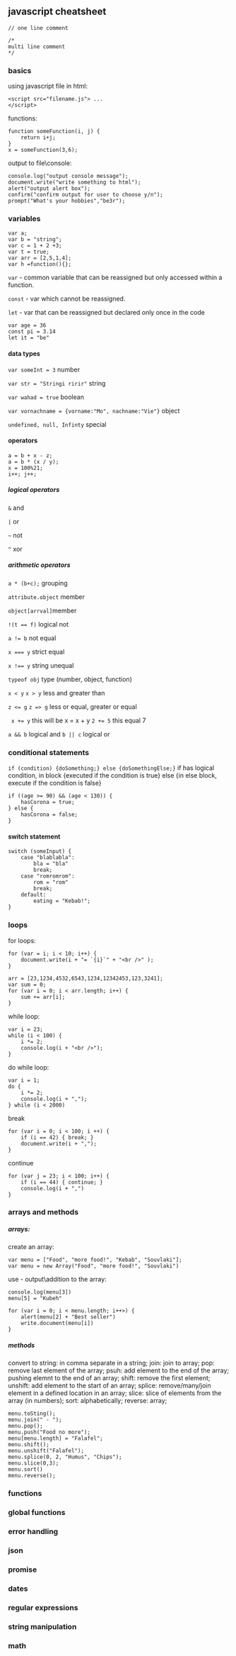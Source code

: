 ## javascript cheatsheet

``` // one line comment ```
```
/*
multi line comment
*/
```

### basics

using javascript file in html:
```
<script src="filename.js"> ...
</script>
```

functions:
```
function someFunction(i, j) {
    return i+j;
}
x = someFunction(3,6);
```

output to file\console:
```
console.log("output console message");
document.write("write something to html");
alert("output alert box");
confirm("confirm output for user to choose y/n");
prompt("What's your hobbies","be3r");
```

### variables

``` 
var a;
var b = "string";
var c = 1 + 2 +3;
var t = true;
var arr = [2,5,1,4];
var h =function(){};
```

``` var ``` - common variable that can be reassigned but only accessed within a function.

``` const ``` - var which cannot be reassigned. 

``` let ``` - var that can be reassigned but declared only once in the code

```
var age = 36
const pi = 3.14
let it = "be"
```

#### data types

``` var someInt = 3 ``` number

``` var str = "Stringi ririr" ``` string

``` var wahad = true ``` boolean

``` var vornachname = {vorname:"Mo", nachname:"Vie"} ``` object

``` undefined, null, Infinty ``` special

#### operators

```
a = b + x - z;
a = b * (x / y);
x = 100%21;
i++; j++;
```

##### logical operators

``` & ``` and

``` | ``` or

``` ~ ``` not

``` ^ ``` xor

##### arithmetic operators

``` a * (b+c); ``` grouping

``` attribute.object ``` member

``` object[arrval] ```member

``` !(t == f) ``` logical not

``` a != b ``` not equal

``` x === y ``` strict equal

``` x !== y ``` string unequal

``` typeof obj ``` type (number, object, function)

``` x < y ``` ``` x > y ``` less and greater than

``` z <= g ``` ``` z => g ``` less or equal, greater or equal

``` x += y``` this will be x = x + y ``` 2 += 5 ``` this equal 7

``` a && b ``` logical and ``` b || c ``` logical or 

### conditional statements

``` if (condition) {doSomething;} else {doSomethingElse;} ``` if has logical condition, in block {executed if the condition is true} else {in else block, execute if the condition is false}  

```
if ((age >= 90) && (age < 130)) {
    hasCorona = true;    
} else {
    hasCorona = false;
}
```

#### switch statement

```
switch (someInput) {
    case "blablabla":
        bla = "bla"
        break;
    case "romromrom":
        rom = "rom"
        break;
    default:
        eating = "Kebab!";
}
```

### loops

for loops:
```
for (var = i; i < 10; i++) {
    document.write(i + "= `{i}`" + "<br />" );
}
```

```
arr = [23,1234,4532,6543,1234,12342453,123,3241];
var sum = 0;
for (var i = 0; i < arr.length; i++) {
    sum += arr[i];
}
```

while loop:
```
var i = 23;
while (i < 100) {
    i *= 2;
    console.log(i + "<br />");
}
```

do while loop:
```
var i = 1;
do {
    i *= 2;
    console.log(i + ",");
} while (i < 2000)
```

break
```
for (var i = 0; i < 100; i ++) {
    if (i == 42) { break; }
    document.write(i + ",");
}
```

continue 
```
for (var j = 23; i < 100; i++) {
    if (i == 44) { continue; }
    console.log(i + ",")
}
```

### arrays and methods

##### arrays:

create an array:

```
var menu = ["Food", "more food!", "Kebab", "Souvlaki"];
var menu = new Array("Food", "more food!", "Souvlaki")
```

use - output\addition to the array:
```
console.log(menu[3])
menu[5] = "Kubeh"

for (var i = 0; i < menu.length; i++>) {
    alert(menu[2] + "Best seller")
    write.document(menu[i])
}
```

##### methods

convert to string: in comma separate in a string; join: join to array; pop: remove last element of the array; psuh: add element to the end of the array;
pushing elemnt to the end of an array; shift: remove the first element; unshift: add element to the start of an array; splice: remove/many/join element in a defined location in an array;
slice: slice of elements from the array (in numbers); sort: alphabetically; reverse: array;

```
menu.toSting();
menu.join(" - ");
menu.pop();
menu.push("Food no more");
menu[menu.length] = "Falafel";
menu.shift();
menu.unshift("Falafel");
menu.splice(0, 2, "Humus", "Chips");
menu.slice(0,3);
menu.sort()
menu.reverse();
```

### functions


### global functions



### error handling


### json


### promise


### dates


### regular expressions


### string manipulation



### math